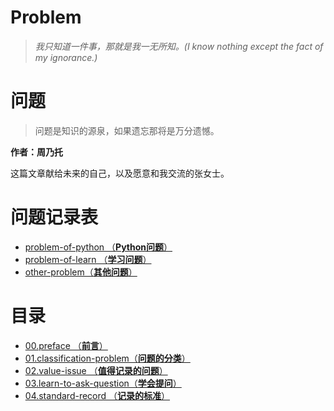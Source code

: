 # Problem

> *我只知道一件事，那就是我一无所知。(I know nothing except the fact of my ignorance.)*

# 问题

> 问题是知识的源泉，如果遗忘那将是万分遗憾。

**作者：周乃托**

这篇文章献给未来的自己，以及愿意和我交流的张女士。

# 问题记录表

- [problem-of-python （**Python问题**）](problem-of-python.md)
- [problem-of-learn （**学习问题**）](problem-of-learn.md)
- [other-problem（**其他问题**）](other-problem.md)



# 目录

- [00.preface （**前言**）](01.preface.md)
- [01.classification-problem（**问题的分类**）]()
- [02.value-issue （**值得记录的问题**）]()
- [03.learn-to-ask-question（**学会提问**）]()
- [04.standard-record （**记录的标准**）]()



